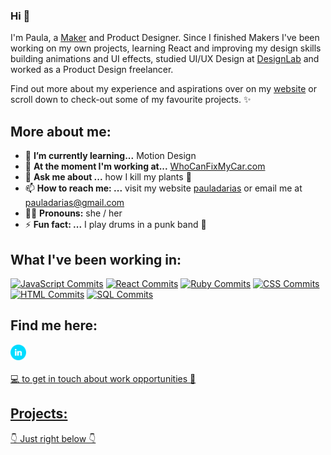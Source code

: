 ### Hi  👋

I'm Paula, a [Maker](https://makers.tech/) and Product Designer. Since I finished Makers I've been working on my own projects, learning React and improving my design skills building animations and UI effects, studied UI/UX Design at [DesignLab](https://trydesignlab.com/) and worked as a Product Design freelancer.   

Find out more about my experience and aspirations over on my [website](https://www.pdarias.com/) or scroll down to check-out some of my favourite projects. ✨

## More about me: 

- 🌱 **I’m currently learning...** Motion Design
- 🔭 **At the moment I'm working at...** [WhoCanFixMyCar.com](https://www.whocanfixmycar.com/)
- 💬 **Ask me about ...** how I kill my plants 🌵
- 📫 **How to reach me: ...** visit my website [pauladarias](https://www.pauladarias.design/) or email me at pauladarias@gmail.com 
- 💃🏻 **Pronouns:** she / her
- ⚡ **Fun fact: ...** I play drums in a punk band 🥁


## What I've been working in: 

[![JavaScript Commits](https://img.shields.io/badge/JavaScript-737%20commits-yellow.svg?style=flat-square)](https://sourcerer.io/pauladarias) 
[![React Commits](https://img.shields.io/badge/React-680%20commits-blue.svg?style=flat-square)](https://sourcerer.io/pauladarias) 
[![Ruby Commits](https://img.shields.io/badge/Ruby-680%20commits-brown.svg?style=flat-square)](https://sourcerer.io/pauladarias) 
[![CSS Commits](https://img.shields.io/badge/CSS-653%20commits-blueviolet.svg?style=flat-square)](https://sourcerer.io/pauladarias) 
[![HTML Commits](https://img.shields.io/badge/HTML-364%20commits-red.svg?style=flat-square)](https://sourcerer.io/pauladarias) 
[![SQL Commits](https://img.shields.io/badge/SQL-48%20commits-lightgrey.svg?style=flat-square)](https://sourcerer.io/pauldarias)



## Find me here:

  <a href="https://www.linkedin.com/in/paula-darias-a10317117/">
  <img src="https://github.com/pauladarias/CV/blob/master/images%20/linkedin_logo.png" alt="linkedin" width="5%"/a>  
  </br>
  </br>
  💻 to get in touch about work opportunities 💼
  

## Projects:
👇 Just right below 👇
